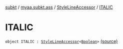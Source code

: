 [subkt](../../index.md) / [myaa.subkt.ass](../index.md) / [StyleLineAccessor](index.md) / [ITALIC](./-i-t-a-l-i-c.md)

# ITALIC

`object ITALIC : `[`StyleLineAccessor`](index.md)`<`[`Boolean`](https://kotlinlang.org/api/latest/jvm/stdlib/kotlin/-boolean/index.html)`>` [(source)](https://github.com/Myaamori/SubKt/blob/0.1.8/src/main/kotlin/myaa/subkt/ass/parser.kt#L505)